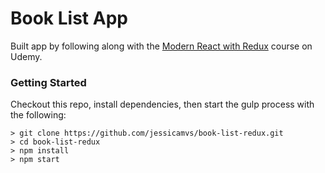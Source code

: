 # Book List App

Built app by following along with the [Modern React with Redux](https://www.udemy.com/react-redux/) course on Udemy.

### Getting Started

Checkout this repo, install dependencies, then start the gulp process with the following:

```
> git clone https://github.com/jessicamvs/book-list-redux.git
> cd book-list-redux
> npm install
> npm start
```
